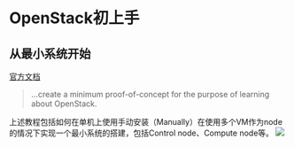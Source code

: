 # OpenStack初上手

## 从最小系统开始
[官方文档](https://docs.openstack.org/install-guide/index.html)
> ...create a minimum proof-of-concept for the purpose of learning about OpenStack.

上述教程包括如何在单机上使用手动安装（Manually）在使用多个VM作为node的情况下实现一个最小系统的搭建，包括Control node、Compute node等。
![](https://cdn.jsdelivr.net/gh/EricZhang615/myPics@main/img/202209282211476.png)

